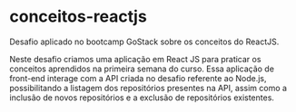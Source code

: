 # conceitos-reactjs
Desafio aplicado no bootcamp GoStack sobre os conceitos do ReactJS.

Neste desafio criamos uma aplicação em React JS para praticar os conceitos aprendidos na primeira semana do curso.
Essa aplicação de front-end interage com a API criada no desafio referente ao Node.js, possibilitando a listagem dos repositórios presentes na API, assim como a inclusão de novos repositórios e a exclusão de repositórios existentes.
